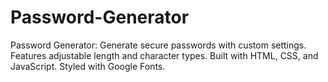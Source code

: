 # Password-Generator
Password Generator: Generate secure passwords with custom settings. Features adjustable length and character types. Built with HTML, CSS, and JavaScript. Styled with Google Fonts.
